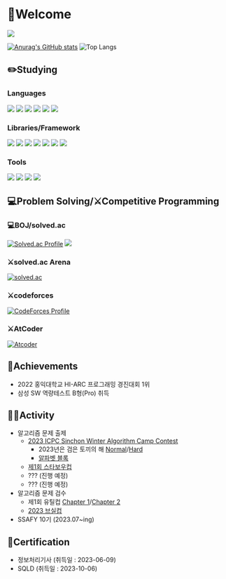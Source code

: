 # 👋Welcome
<a href="https://hits.seeyoufarm.com"><img src="https://hits.seeyoufarm.com/api/count/incr/badge.svg?url=https%3A%2F%2Fgithub.com%2FStarbow-Break%2F&count_bg=%23D39DFF&title_bg=%23555555&icon=micro-dot-blog.svg&icon_color=%23E7E7E7&title=hits&edge_flat=false"/></a>

[![Anurag's GitHub stats](https://github-readme-stats.vercel.app/api?username=Starbow-Break&show_icons=true&theme=nightowl)](https://github.com/anuraghazra/github-readme-stats)
![Top Langs](https://github-readme-stats.vercel.app/api/top-langs/?username=Starbow-Break&layout=compact&theme=onedark&langs_count=4)

## ✏️Studying ##
### Languages ###
<img src="https://img.shields.io/badge/C++-00599C?style=flat-square&logo=cplusplus&logoColor=white"/> <img src="https://img.shields.io/badge/Kotlin-7F52FF?style=flat-square&logo=kotlin&logoColor=white"/>
<img src="https://img.shields.io/badge/Python-3776AB?style=flat-square&logo=Python&logoColor=white"/> 
<img src="https://img.shields.io/badge/JavaScript-F7DF1E?style=flat-square&logo=javascript&logoColor=black"/> 
<img src="https://img.shields.io/badge/HTML-E34F26?style=flat-square&logo=HTML5&logoColor=white"/> <img src="https://img.shields.io/badge/CSS-1572B6?style=flat-square&logo=CSS3&logoColor=white"/> 
### Libraries/Framework ###
<img src="https://img.shields.io/badge/Jetpack Compose-4285F4?style=flat-square&logo=jetpackcompose&logoColor=white"/> <img src="https://img.shields.io/badge/Kotlin Coroutines-7F52FF?style=flat-square&logo=kotlin&logoColor=white"/> <img src="https://img.shields.io/badge/Retrofit-3DDC84?style=flat-square&logo=Square&logoColor=white"/> <img src="https://img.shields.io/badge/Glide-24A47F?style=flat-square&logo=&logoColor=white"/> <img src="https://img.shields.io/badge/SQLite-003B57?style=flat-square&logo=SQLite&logoColor=white"/>  <img src="https://img.shields.io/badge/Bootstrap-7952B3?style=flat-square&logo=Bootstrap&logoColor=white"/>
<img src="https://img.shields.io/badge/Django-092E20?style=flat-square&logo=Django&logoColor=white"/>
### Tools ###
<img src="https://img.shields.io/badge/Android Studio-3DDC84?style=flat-square&logo=androidstudio&logoColor=white"/> <img src="https://img.shields.io/badge/Visual Studio Code-007ACC?style=flat-square&logo=visualstudiocode&logoColor=white"/> <img src="https://img.shields.io/badge/Git-F05032?style=flat-square&logo=git&logoColor=white"/> <img src="https://img.shields.io/badge/GitHub-181717?style=flat-square&logo=github&logoColor=white"/>

## 💻Problem Solving/⚔️Competitive Programming ##
### 💻BOJ/solved.ac ###
[![Solved.ac Profile](http://mazassumnida.wtf/api/v2/generate_badge?boj=starbow)](https://solved.ac/starbow/) <img src="http://mazandi.herokuapp.com/api?handle=starbow&theme=warm"/>
### ⚔️solved.ac Arena ###
[![solved.ac](https://solvedac.junah.dev/v1/generate_badge?handle=starbow)](https://solved.ac/profile/starbow/arena)

### ⚔️codeforces ###
[![CodeForces Profile](https://cf.leed.at?id=Starbow_Break)](https://codeforces.com/profile/Starbow_Break)
### ⚔️AtCoder ###
[![Atcoder](https://atcoder.junah.dev/v2/generate_badge?name=starbow_break)](https://atcoder.jp/users/starbow_break)

## 🥇Achievements ##
- 2022 홍익대학교 HI-ARC 프로그래밍 경진대회 1위
- 삼성 SW 역량테스트 B형(Pro) 취득

## 👨‍💻Activity ##
- 알고리즘 문제 출제
  - [2023 ICPC Sinchon Winter Algorithm Camp Contest](https://www.acmicpc.net/category/801)
    - 2023년은 검은 토끼의 해 [Normal](https://www.acmicpc.net/problem/27494)/[Hard](https://www.acmicpc.net/problem/29773)
    - [알파벳 블록](https://www.acmicpc.net/problem/27497)
  - [제1회 스타보우컵](https://www.acmicpc.net/category/detail/4047)
  - ??? (진행 예정)
  - ??? (진행 예정)
- 알고리즘 문제 검수
  - 제1회 유틸컵 [Chapter 1](https://www.acmicpc.net/category/detail/3675)/[Chapter 2](https://www.acmicpc.net/category/detail/3910) 
  - [2023 브실컵](https://www.acmicpc.net/category/detail/3876)
- SSAFY 10기 (2023.07~ing)

## 📜Certification ##
- 정보처리기사 (취득일 : 2023-06-09)
- SQLD (취득일 : 2023-10-06)
